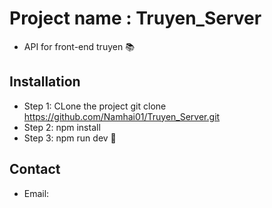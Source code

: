 # Project name : Truyen_Server

- API for front-end truyen :books:

## Installation

- Step 1: CLone the project
  git clone https://github.com/Namhai01/Truyen_Server.git
- Step 2: npm install
- Step 3: npm run dev :rocket:

## Contact

- Email:
